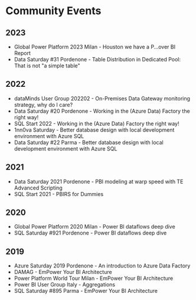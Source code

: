# Community Events
## 2023
- Global Power Platform 2023 Milan - Houston we have a P...over BI Report
- Data Saturday #31 Pordenone - Table Distribution in Dedicated Pool: That is not "a simple table"
## 2022
- dataMinds User Group 202202 - On-Premises Data Gateway monitoring strategy, why do I care?
- Data Saturday #20 Pordenone - Working in the (Azure Data) Factory the right way!
- SQL Start 2022 - Working in the (Azure Data) Factory the right way!
- 1nn0va Saturday - Better database design with local development environment with Azure SQL
- Data Saturday #22 Parma - Better database design with local development environment with Azure SQL
## 2021
- Data Saturday 2021 Pordenone - PBI modeling at warp speed with TE Advanced Scripting
- SQL Start 2021 - PBIRS for Dummies
## 2020
- Global Power Platform 2020 Milan - Power BI dataflows deep dive
- SQL Saturday #921 Pordenone - Power BI dataflows deep dive
## 2019
- Azure Saturday 2019 Pordenone - An introduction to Azure Data Factory
- DAMAG - EmPower Your BI Architecture
- Power Platform World Tour Milan - EmPower Your BI Architecture
- Power BI User Group Italy - Aggregations
- SQL Saturday #895 Parma - EmPower Your BI Architecture
